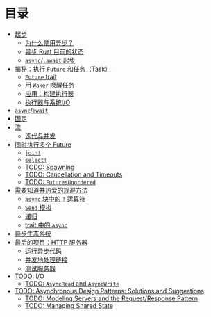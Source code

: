 # 目录

- [起步](01_getting_started/01_chapter.md)
    - [为什么使用异步？](01_getting_started/02_why_async.md)
    - [异步 Rust 目前的状态](01_getting_started/03_state_of_async_rust.md)
    - [`async`/`.await` 起步](01_getting_started/04_async_await_primer.md)
- [揭秘：执行 `Future`  和任务（Task）](02_execution/01_chapter.md)
    - [`Future` trait](02_execution/02_future.md)
    - [用 `Waker` 唤醒任务](02_execution/03_wakeups.md)
    - [应用：构建执行器](02_execution/04_executor.md)
    - [执行器与系统I/O](02_execution/05_io.md)
- [`async`/`await`](03_async_await/01_chapter.md)
- [固定](04_pinning/01_chapter.md)
- [流](05_streams/01_chapter.md)
    - [迭代与并发](05_streams/02_iteration_and_concurrency.md)
- [同时执行多个 Future](06_multiple_futures/01_chapter.md)
    - [`join!`](06_multiple_futures/02_join.md)
    - [`select!`](06_multiple_futures/03_select.md)
    - [TODO: Spawning]()
    - [TODO: Cancellation and Timeouts]()
    - [TODO: `FuturesUnordered`]()
- [需要知道并热爱的规避方法](07_workarounds/01_chapter.md)
    - [`async` 块中的 `?` 运算符](07_workarounds/02_err_in_async_blocks.md)
    - [`Send` 模拟](07_workarounds/03_send_approximation.md)
    - [递归](07_workarounds/04_recursion.md)
    - [trait 中的 `async`](07_workarounds/05_async_in_traits.md)
- [异步生态系统](08_ecosystem/00_chapter.md)
- [最后的项目：HTTP 服务器](09_example/00_intro.md)
    - [运行异步代码](09_example/01_running_async_code.md)
    - [并发地处理链接](09_example/02_handling_connections_concurrently.md)
    - [测试服务器](09_example/03_tests.md)
- [TODO: I/O]()
    - [TODO: `AsyncRead` and `AsyncWrite`]()
- [TODO: Asynchronous Design Patterns: Solutions and Suggestions]()
    - [TODO: Modeling Servers and the Request/Response Pattern]()
    - [TODO: Managing Shared State]()
